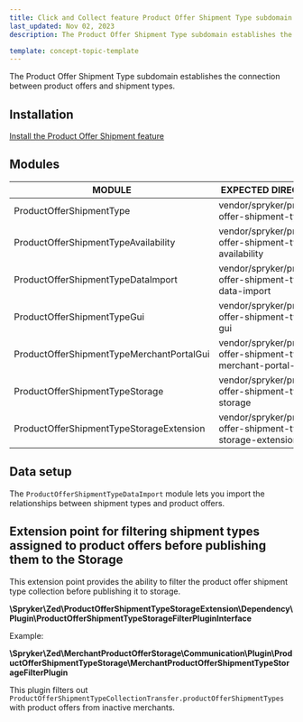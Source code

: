 ```yaml
---
title: Click and Collect feature Product Offer Shipment Type subdomain walkthrough
last_updated: Nov 02, 2023
description: The Product Offer Shipment Type subdomain establishes the connection between product offers and shipment types.

template: concept-topic-template
---
```


The Product Offer Shipment Type subdomain establishes the connection between product offers and shipment types.

## Installation

[Install the Product Offer Shipment feature](/docs/pbc/all/install-features/{{page.version}}/install-the-product-offer-shipment-feature.html)

## Modules

| MODULE                                                  | EXPECTED DIRECTORY                                                           |
|---------------------------------------------------------|------------------------------------------------------------------------------|
| ProductOfferShipmentType                                | vendor/spryker/product-offer-shipment-type                                   |
| ProductOfferShipmentTypeAvailability                    | vendor/spryker/product-offer-shipment-type-availability                      |
| ProductOfferShipmentTypeDataImport                      | vendor/spryker/product-offer-shipment-type-data-import                       |
| ProductOfferShipmentTypeGui                             | vendor/spryker/product-offer-shipment-type-gui                               |
| ProductOfferShipmentTypeMerchantPortalGui               | vendor/spryker/product-offer-shipment-type-merchant-portal-gui               |
| ProductOfferShipmentTypeStorage                         | vendor/spryker/product-offer-shipment-type-storage                           |
| ProductOfferShipmentTypeStorageExtension                | vendor/spryker/product-offer-shipment-type-storage-extension                 |

## Data setup

The `ProductOfferShipmentTypeDataImport` module lets you import the relationships between shipment types and product offers.

## Extension point for filtering shipment types assigned to product offers before publishing them to the Storage

This extension point provides the ability to filter the product offer shipment type collection before publishing it to storage.

**\Spryker\Zed\ProductOfferShipmentTypeStorageExtension\Dependency\Plugin\ProductOfferShipmentTypeStorageFilterPluginInterface**

Example:

**\Spryker\Zed\MerchantProductOfferStorage\Communication\Plugin\ProductOfferShipmentTypeStorage\MerchantProductOfferShipmentTypeStorageFilterPlugin**

This plugin filters out `ProductOfferShipmentTypeCollectionTransfer.productOfferShipmentTypes` with product offers from inactive merchants.
